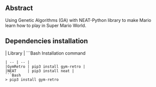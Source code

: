 ## Abstract
Using Genetic Algorithms (GA) with  NEAT-Python library to make Mario learn how to play in Super Mario World.

## Dependencies installation
 | Library | ```Bash 
 Installation command
 ``` |
 | -- | -- |
 |GymRetro | pip3 install gym-retro |
 |NEAT     | pip3 install neat |
```Bash
> pip3 install gym-retro 
```

